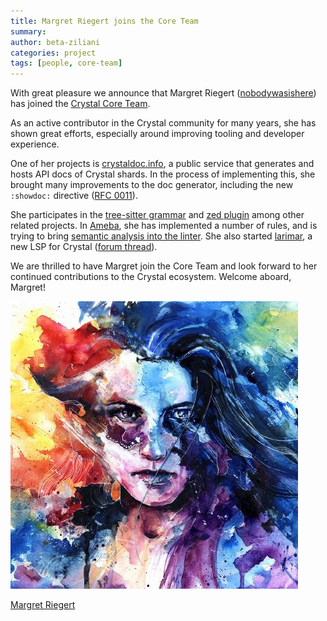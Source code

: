 ```yaml
---
title: Margret Riegert joins the Core Team
summary:
author: beta-ziliani
categories: project
tags: [people, core-team]
---
```


With great pleasure we announce that Margret Riegert ([nobodywasishere](https://github.com/nobodywasishere)) has joined the [Crystal Core Team](/team).

As an active contributor in the Crystal community for many years, she has shown great efforts, especially around improving tooling and developer experience.

One of her projects is [crystaldoc.info](https://www.crystaldoc.info/), a public service that generates and hosts API docs of Crystal shards.
In the process of implementing this, she brought many improvements to the doc generator, including the new `:showdoc:` directive ([RFC 0011](https://github.com/crystal-lang/rfcs/pull/11)).

She participates in the [tree-sitter grammar](https://github.com/crystal-lang-tools/tree-sitter-crystal) and [zed plugin](https://github.com/crystal-lang-tools/zed-crystal) among other related projects.
In [Ameba](https://github.com/crystal-ameba/ameba), she has implemented a number of rules, and is trying to bring [semantic analysis into the linter](https://github.com/crystal-ameba/ameba/issues/513).
She also started [larimar](https://github.com/nobodywasishere/larimar), a new LSP for Crystal ([forum thread](https://forum.crystal-lang.org/t/why-isnt-there-an-lsp-for-crystal/7687)).

We are thrilled to have Margret join the Core Team and look forward to her continued contributions to the Crystal ecosystem. Welcome aboard, Margret!

<div class="testimonial-profile">
  <img src="/assets/authors/nobodywasishere.jpg" alt="Margret Riegert's avatar">
  <p><a href="https://github.com/nobodywasishere">Margret Riegert</a></p>
</div>
